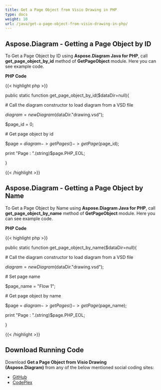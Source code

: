 ```yaml
---
title: Get a Page Object from Visio Drawing in PHP
type: docs
weight: 10
url: /java/get-a-page-object-from-visio-drawing-in-php/
---
```


## **Aspose.Diagram - Getting a Page Object by ID**
To Get a Page Object by ID using **Aspose.Diagram Java for PHP**, call **get_page_object_by_id** method of **GetPageObject** module. Here you can see example code.

**PHP Code**

{{< highlight php >}}

 public static function get_page_object_by_id($dataDir=null){

\# Call the diagram constructor to load diagram from a VSD file

$diagram = new Diagram($dataDir."drawing.vsd");

$page_id = 0;

\# Get page object by id

$page = $diagram->getPages()->getPage($page_id);

print "Page : ".(string)$page.PHP_EOL;

}

{{< /highlight >}}
## **Aspose.Diagram - Getting a Page Object by Name**
To Get a Page Object by Name using **Aspose.Diagram Java for PHP**, call **get_page_object_by_name** method of **GetPageObject** module. Here you can see example code.

**PHP Code**

{{< highlight php >}}

 public static function get_page_object_by_name($dataDir=null){

\# Call the diagram constructor to load diagram from a VSD file

$diagram = new Diagram($dataDir."drawing.vsd");

\# Set page name

$page_name = "Flow 1";

\# Get page object by name

$page = $diagram->getPages()->getPage($page_name);

print "Page : ".(string)$page.PHP_EOL;

}

{{< /highlight >}}
## **Download Running Code**
Download **Get a Page Object from Visio Drawing (Aspose.Diagram)** from any of the below mentioned social coding sites:

- [GitHub](https://github.com/asposediagram/Aspose.Diagram-for-Java/blob/master/Plugins/Aspose_Diagram_Java_for_PHP/src/aspose/diagram/WorkingwithPages/GetPageObject.php)
- [CodePlex](https://asposediagramjavaphp.codeplex.com/SourceControl/latest#src/aspose/diagram/WorkingwithPages/GetPageObject.php)
